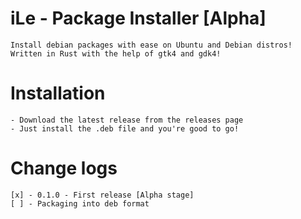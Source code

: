 # iLe - Package Installer [Alpha]

    Install debian packages with ease on Ubuntu and Debian distros!
    Written in Rust with the help of gtk4 and gdk4!

# Installation

    - Download the latest release from the releases page
    - Just install the .deb file and you're good to go!

# Change logs

    [x] - 0.1.0 - First release [Alpha stage]
    [ ] - Packaging into deb format